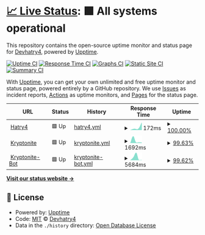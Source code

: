# [📈 Live Status](https://www.status.hatry4.xyz): <!--live status--> **🟩 All systems operational**

This repository contains the open-source uptime monitor and status page for [Devhatry4](https://www.hatry4.xyz), powered by [Upptime](https://github.com/upptime/upptime).

[![Uptime CI](https://github.com/hatry4/hatry4.github.io.status/workflows/Uptime%20CI/badge.svg)](https://github.com/hatry4/hatry4.github.io.status/actions?query=workflow%3A%22Uptime+CI%22)
[![Response Time CI](https://github.com/hatry4/hatry4.github.io.status/workflows/Response%20Time%20CI/badge.svg)](https://github.com/hatry4/hatry4.github.io.status/actions?query=workflow%3A%22Response+Time+CI%22)
[![Graphs CI](https://github.com/hatry4/hatry4.github.io.status/workflows/Graphs%20CI/badge.svg)](https://github.com/hatry4/hatry4.github.io.status/actions?query=workflow%3A%22Graphs+CI%22)
[![Static Site CI](https://github.com/hatry4/hatry4.github.io.status/workflows/Static%20Site%20CI/badge.svg)](https://github.com/hatry4/hatry4.github.io.status/actions?query=workflow%3A%22Static+Site+CI%22)
[![Summary CI](https://github.com/hatry4/hatry4.github.io.status/workflows/Summary%20CI/badge.svg)](https://github.com/hatry4/hatry4.github.io.status/actions?query=workflow%3A%22Summary+CI%22)

With [Upptime](https://upptime.js.org), you can get your own unlimited and free uptime monitor and status page, powered entirely by a GitHub repository. We use [Issues](https://github.com/hatry4/hatry4.github.io.status/issues) as incident reports, [Actions](https://github.com/hatry4/hatry4.github.io.status/actions) as uptime monitors, and [Pages](https://www.status.hatry4.xyz) for the status page.

<!--start: status pages-->
<!-- This summary is generated by Upptime (https://github.com/upptime/upptime) -->
<!-- Do not edit this manually, your changes will be overwritten -->
<!-- prettier-ignore -->
| URL | Status | History | Response Time | Uptime |
| --- | ------ | ------- | ------------- | ------ |
| <img alt="" src="https://favicons.githubusercontent.com/www.hatry4.xyz" height="13"> [Hatry4](https://www.hatry4.xyz) | 🟩 Up | [hatry4.yml](https://github.com/hatry4/hatry4.github.io.status/commits/HEAD/history/hatry4.yml) | <details><summary><img alt="Response time graph" src="./graphs/hatry4/response-time-week.png" height="20"> 172ms</summary><br><a href="https://www.status.hatry4.xyz/history/hatry4"><img alt="Response time 172" src="https://img.shields.io/endpoint?url=https%3A%2F%2Fraw.githubusercontent.com%2Fhatry4%2Fhatry4.github.io.status%2FHEAD%2Fapi%2Fhatry4%2Fresponse-time.json"></a><br><a href="https://www.status.hatry4.xyz/history/hatry4"><img alt="24-hour response time 101" src="https://img.shields.io/endpoint?url=https%3A%2F%2Fraw.githubusercontent.com%2Fhatry4%2Fhatry4.github.io.status%2FHEAD%2Fapi%2Fhatry4%2Fresponse-time-day.json"></a><br><a href="https://www.status.hatry4.xyz/history/hatry4"><img alt="7-day response time 172" src="https://img.shields.io/endpoint?url=https%3A%2F%2Fraw.githubusercontent.com%2Fhatry4%2Fhatry4.github.io.status%2FHEAD%2Fapi%2Fhatry4%2Fresponse-time-week.json"></a><br><a href="https://www.status.hatry4.xyz/history/hatry4"><img alt="30-day response time 172" src="https://img.shields.io/endpoint?url=https%3A%2F%2Fraw.githubusercontent.com%2Fhatry4%2Fhatry4.github.io.status%2FHEAD%2Fapi%2Fhatry4%2Fresponse-time-month.json"></a><br><a href="https://www.status.hatry4.xyz/history/hatry4"><img alt="1-year response time 172" src="https://img.shields.io/endpoint?url=https%3A%2F%2Fraw.githubusercontent.com%2Fhatry4%2Fhatry4.github.io.status%2FHEAD%2Fapi%2Fhatry4%2Fresponse-time-year.json"></a></details> | <details><summary><a href="https://www.status.hatry4.xyz/history/hatry4">100.00%</a></summary><a href="https://www.status.hatry4.xyz/history/hatry4"><img alt="All-time uptime 100.00%" src="https://img.shields.io/endpoint?url=https%3A%2F%2Fraw.githubusercontent.com%2Fhatry4%2Fhatry4.github.io.status%2FHEAD%2Fapi%2Fhatry4%2Fuptime.json"></a><br><a href="https://www.status.hatry4.xyz/history/hatry4"><img alt="24-hour uptime 100.00%" src="https://img.shields.io/endpoint?url=https%3A%2F%2Fraw.githubusercontent.com%2Fhatry4%2Fhatry4.github.io.status%2FHEAD%2Fapi%2Fhatry4%2Fuptime-day.json"></a><br><a href="https://www.status.hatry4.xyz/history/hatry4"><img alt="7-day uptime 100.00%" src="https://img.shields.io/endpoint?url=https%3A%2F%2Fraw.githubusercontent.com%2Fhatry4%2Fhatry4.github.io.status%2FHEAD%2Fapi%2Fhatry4%2Fuptime-week.json"></a><br><a href="https://www.status.hatry4.xyz/history/hatry4"><img alt="30-day uptime 100.00%" src="https://img.shields.io/endpoint?url=https%3A%2F%2Fraw.githubusercontent.com%2Fhatry4%2Fhatry4.github.io.status%2FHEAD%2Fapi%2Fhatry4%2Fuptime-month.json"></a><br><a href="https://www.status.hatry4.xyz/history/hatry4"><img alt="1-year uptime 100.00%" src="https://img.shields.io/endpoint?url=https%3A%2F%2Fraw.githubusercontent.com%2Fhatry4%2Fhatry4.github.io.status%2FHEAD%2Fapi%2Fhatry4%2Fuptime-year.json"></a></details>
| <img alt="" src="https://favicons.githubusercontent.com/kryptonite.tk" height="13"> [Kryptonite](https://kryptonite.tk) | 🟩 Up | [kryptonite.yml](https://github.com/hatry4/hatry4.github.io.status/commits/HEAD/history/kryptonite.yml) | <details><summary><img alt="Response time graph" src="./graphs/kryptonite/response-time-week.png" height="20"> 1692ms</summary><br><a href="https://www.status.hatry4.xyz/history/kryptonite"><img alt="Response time 1692" src="https://img.shields.io/endpoint?url=https%3A%2F%2Fraw.githubusercontent.com%2Fhatry4%2Fhatry4.github.io.status%2FHEAD%2Fapi%2Fkryptonite%2Fresponse-time.json"></a><br><a href="https://www.status.hatry4.xyz/history/kryptonite"><img alt="24-hour response time 592" src="https://img.shields.io/endpoint?url=https%3A%2F%2Fraw.githubusercontent.com%2Fhatry4%2Fhatry4.github.io.status%2FHEAD%2Fapi%2Fkryptonite%2Fresponse-time-day.json"></a><br><a href="https://www.status.hatry4.xyz/history/kryptonite"><img alt="7-day response time 1692" src="https://img.shields.io/endpoint?url=https%3A%2F%2Fraw.githubusercontent.com%2Fhatry4%2Fhatry4.github.io.status%2FHEAD%2Fapi%2Fkryptonite%2Fresponse-time-week.json"></a><br><a href="https://www.status.hatry4.xyz/history/kryptonite"><img alt="30-day response time 1692" src="https://img.shields.io/endpoint?url=https%3A%2F%2Fraw.githubusercontent.com%2Fhatry4%2Fhatry4.github.io.status%2FHEAD%2Fapi%2Fkryptonite%2Fresponse-time-month.json"></a><br><a href="https://www.status.hatry4.xyz/history/kryptonite"><img alt="1-year response time 1692" src="https://img.shields.io/endpoint?url=https%3A%2F%2Fraw.githubusercontent.com%2Fhatry4%2Fhatry4.github.io.status%2FHEAD%2Fapi%2Fkryptonite%2Fresponse-time-year.json"></a></details> | <details><summary><a href="https://www.status.hatry4.xyz/history/kryptonite">99.63%</a></summary><a href="https://www.status.hatry4.xyz/history/kryptonite"><img alt="All-time uptime 99.63%" src="https://img.shields.io/endpoint?url=https%3A%2F%2Fraw.githubusercontent.com%2Fhatry4%2Fhatry4.github.io.status%2FHEAD%2Fapi%2Fkryptonite%2Fuptime.json"></a><br><a href="https://www.status.hatry4.xyz/history/kryptonite"><img alt="24-hour uptime 100.00%" src="https://img.shields.io/endpoint?url=https%3A%2F%2Fraw.githubusercontent.com%2Fhatry4%2Fhatry4.github.io.status%2FHEAD%2Fapi%2Fkryptonite%2Fuptime-day.json"></a><br><a href="https://www.status.hatry4.xyz/history/kryptonite"><img alt="7-day uptime 99.63%" src="https://img.shields.io/endpoint?url=https%3A%2F%2Fraw.githubusercontent.com%2Fhatry4%2Fhatry4.github.io.status%2FHEAD%2Fapi%2Fkryptonite%2Fuptime-week.json"></a><br><a href="https://www.status.hatry4.xyz/history/kryptonite"><img alt="30-day uptime 99.63%" src="https://img.shields.io/endpoint?url=https%3A%2F%2Fraw.githubusercontent.com%2Fhatry4%2Fhatry4.github.io.status%2FHEAD%2Fapi%2Fkryptonite%2Fuptime-month.json"></a><br><a href="https://www.status.hatry4.xyz/history/kryptonite"><img alt="1-year uptime 99.63%" src="https://img.shields.io/endpoint?url=https%3A%2F%2Fraw.githubusercontent.com%2Fhatry4%2Fhatry4.github.io.status%2FHEAD%2Fapi%2Fkryptonite%2Fuptime-year.json"></a></details>
| <img alt="" src="https://favicons.githubusercontent.com/dev.kryptonite.tk" height="13"> [Kryptonite-Bot](https://dev.kryptonite.tk) | 🟩 Up | [kryptonite-bot.yml](https://github.com/hatry4/hatry4.github.io.status/commits/HEAD/history/kryptonite-bot.yml) | <details><summary><img alt="Response time graph" src="./graphs/kryptonite-bot/response-time-week.png" height="20"> 5684ms</summary><br><a href="https://www.status.hatry4.xyz/history/kryptonite-bot"><img alt="Response time 5684" src="https://img.shields.io/endpoint?url=https%3A%2F%2Fraw.githubusercontent.com%2Fhatry4%2Fhatry4.github.io.status%2FHEAD%2Fapi%2Fkryptonite-bot%2Fresponse-time.json"></a><br><a href="https://www.status.hatry4.xyz/history/kryptonite-bot"><img alt="24-hour response time 789" src="https://img.shields.io/endpoint?url=https%3A%2F%2Fraw.githubusercontent.com%2Fhatry4%2Fhatry4.github.io.status%2FHEAD%2Fapi%2Fkryptonite-bot%2Fresponse-time-day.json"></a><br><a href="https://www.status.hatry4.xyz/history/kryptonite-bot"><img alt="7-day response time 5684" src="https://img.shields.io/endpoint?url=https%3A%2F%2Fraw.githubusercontent.com%2Fhatry4%2Fhatry4.github.io.status%2FHEAD%2Fapi%2Fkryptonite-bot%2Fresponse-time-week.json"></a><br><a href="https://www.status.hatry4.xyz/history/kryptonite-bot"><img alt="30-day response time 5684" src="https://img.shields.io/endpoint?url=https%3A%2F%2Fraw.githubusercontent.com%2Fhatry4%2Fhatry4.github.io.status%2FHEAD%2Fapi%2Fkryptonite-bot%2Fresponse-time-month.json"></a><br><a href="https://www.status.hatry4.xyz/history/kryptonite-bot"><img alt="1-year response time 5684" src="https://img.shields.io/endpoint?url=https%3A%2F%2Fraw.githubusercontent.com%2Fhatry4%2Fhatry4.github.io.status%2FHEAD%2Fapi%2Fkryptonite-bot%2Fresponse-time-year.json"></a></details> | <details><summary><a href="https://www.status.hatry4.xyz/history/kryptonite-bot">99.62%</a></summary><a href="https://www.status.hatry4.xyz/history/kryptonite-bot"><img alt="All-time uptime 99.62%" src="https://img.shields.io/endpoint?url=https%3A%2F%2Fraw.githubusercontent.com%2Fhatry4%2Fhatry4.github.io.status%2FHEAD%2Fapi%2Fkryptonite-bot%2Fuptime.json"></a><br><a href="https://www.status.hatry4.xyz/history/kryptonite-bot"><img alt="24-hour uptime 100.00%" src="https://img.shields.io/endpoint?url=https%3A%2F%2Fraw.githubusercontent.com%2Fhatry4%2Fhatry4.github.io.status%2FHEAD%2Fapi%2Fkryptonite-bot%2Fuptime-day.json"></a><br><a href="https://www.status.hatry4.xyz/history/kryptonite-bot"><img alt="7-day uptime 99.62%" src="https://img.shields.io/endpoint?url=https%3A%2F%2Fraw.githubusercontent.com%2Fhatry4%2Fhatry4.github.io.status%2FHEAD%2Fapi%2Fkryptonite-bot%2Fuptime-week.json"></a><br><a href="https://www.status.hatry4.xyz/history/kryptonite-bot"><img alt="30-day uptime 99.62%" src="https://img.shields.io/endpoint?url=https%3A%2F%2Fraw.githubusercontent.com%2Fhatry4%2Fhatry4.github.io.status%2FHEAD%2Fapi%2Fkryptonite-bot%2Fuptime-month.json"></a><br><a href="https://www.status.hatry4.xyz/history/kryptonite-bot"><img alt="1-year uptime 99.62%" src="https://img.shields.io/endpoint?url=https%3A%2F%2Fraw.githubusercontent.com%2Fhatry4%2Fhatry4.github.io.status%2FHEAD%2Fapi%2Fkryptonite-bot%2Fuptime-year.json"></a></details>

<!--end: status pages-->

[**Visit our status website →**](https://www.status.hatry4.xyz)

## 📄 License

- Powered by: [Upptime](https://github.com/upptime/upptime)
- Code: [MIT](./LICENSE) © [Devhatry4](https://www.hatry4.xyz)
- Data in the `./history` directory: [Open Database License](https://opendatacommons.org/licenses/odbl/1-0/)
